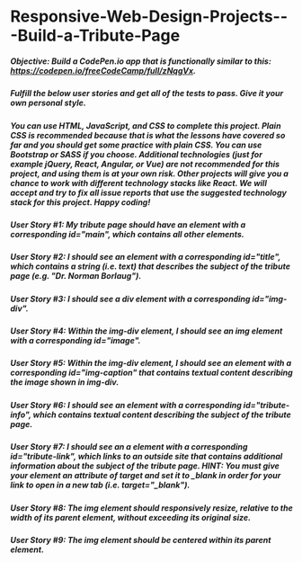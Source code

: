 # Responsive-Web-Design-Projects---Build-a-Tribute-Page


##### Objective: Build a CodePen.io app that is functionally similar to this: https://codepen.io/freeCodeCamp/full/zNqgVx.

##### Fulfill the below user stories and get all of the tests to pass. Give it your own personal style.

##### You can use HTML, JavaScript, and CSS to complete this project. Plain CSS is recommended because that is what the lessons have covered so far and you should get some practice with plain CSS. You can use Bootstrap or SASS if you choose. Additional technologies (just for example jQuery, React, Angular, or Vue) are not recommended for this project, and using them is at your own risk. Other projects will give you a chance to work with different technology stacks like React. We will accept and try to fix all issue reports that use the suggested technology stack for this project. Happy coding!


##### User Story #1: My tribute page should have an element with a corresponding id="main", which contains all other elements.


##### User Story #2: I should see an element with a corresponding id="title", which contains a string (i.e. text) that describes the subject of the tribute page (e.g. "Dr. Norman Borlaug").


##### User Story #3: I should see a div element with a corresponding id="img-div".


##### User Story #4: Within the img-div element, I should see an img element with a corresponding id="image".



##### User Story #5: Within the img-div element, I should see an element with a corresponding id="img-caption" that contains textual content describing the image shown in img-div.



##### User Story #6: I should see an element with a corresponding id="tribute-info", which contains textual content describing the subject of the tribute page.


##### User Story #7: I should see an a element with a corresponding id="tribute-link", which links to an outside site that contains additional information about the subject of the tribute page. HINT: You must give your element an attribute of target and set it to _blank in order for your link to open in a new tab (i.e. target="_blank").


##### User Story #8: The img element should responsively resize, relative to the width of its parent element, without exceeding its original size.


##### User Story #9: The img element should be centered within its parent element.



